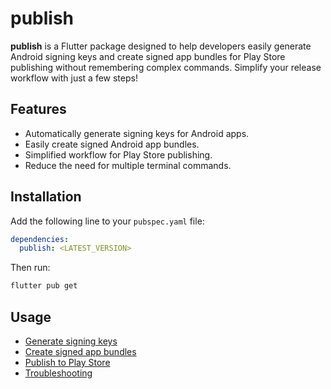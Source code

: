 # publish

**publish** is a Flutter package designed to help developers easily generate Android signing keys and create signed app bundles for Play Store publishing without remembering complex commands. Simplify your release workflow with just a few steps!

## Features
- Automatically generate signing keys for Android apps.
- Easily create signed Android app bundles.
- Simplified workflow for Play Store publishing.
- Reduce the need for multiple terminal commands.

## Installation
Add the following line to your `pubspec.yaml` file:
```yaml
dependencies:
  publish: <LATEST_VERSION>
```

Then run:
```bash
flutter pub get
```

## Usage
- [Generate signing keys](#generate-signing-keys)
- [Create signed app bundles](#create-signed-app-bundles)
- [Publish to Play Store](#publish-to-play-store)
- [Troubleshooting](#troubleshooting)